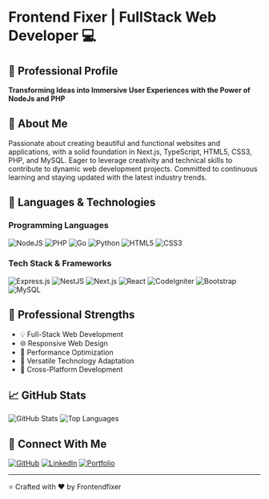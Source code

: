 # Frontend Fixer | FullStack Web Developer 💻

## 🌟 Professional Profile

**Transforming Ideas into Immersive User Experiences with the Power of NodeJs and PHP**

## 👋 About Me

Passionate about creating beautiful and functional websites and applications, with a solid foundation in Next.js, TypeScript, HTML5, CSS3, PHP, and MySQL. Eager to leverage creativity and technical skills to contribute to dynamic web development projects. Committed to continuous learning and staying updated with the latest industry trends.

## 🚀 Languages & Technologies

### Programming Languages

![NodeJS](https://img.shields.io/badge/Node.js-339933?style=for-the-badge&logo=nodedotjs&logoColor=white)
![PHP](https://img.shields.io/badge/PHP-777BB4?style=for-the-badge&logo=php&logoColor=white)
![Go](https://img.shields.io/badge/Go-00ADD8?style=for-the-badge&logo=go&logoColor=white)
![Python](https://img.shields.io/badge/Python-3776AB?style=for-the-badge&logo=python&logoColor=white)
![HTML5](https://img.shields.io/badge/HTML5-E34F26?style=for-the-badge&logo=html5&logoColor=white)
![CSS3](https://img.shields.io/badge/CSS3-1572B6?style=for-the-badge&logo=css3&logoColor=white)

### Tech Stack & Frameworks

![Express.js](https://img.shields.io/badge/Express.js-000000?style=for-the-badge&logo=express&logoColor=white)
![NestJS](https://img.shields.io/badge/NestJS-E0234E?style=for-the-badge&logo=nestjs&logoColor=white)
![Next.js](https://img.shields.io/badge/Next.js-000000?style=for-the-badge&logo=nextdotjs&logoColor=white)
![React](https://img.shields.io/badge/React-61DAFB?style=for-the-badge&logo=react&logoColor=black)
![CodeIgniter](https://img.shields.io/badge/CodeIgniter-EF4223?style=for-the-badge&logo=codeigniter&logoColor=white)
![Bootstrap](https://img.shields.io/badge/Bootstrap-563D7C?style=for-the-badge&logo=bootstrap&logoColor=white)
![MySQL](https://img.shields.io/badge/MySQL-4479A1?style=for-the-badge&logo=mysql&logoColor=white)

## 🎯 Professional Strengths

- 💡 Full-Stack Web Development
- 🌐 Responsive Web Design
- 🚀 Performance Optimization
- 🔧 Versatile Technology Adaptation
- 📱 Cross-Platform Development

## 📈 GitHub Stats

![GitHub Stats](https://github-readme-stats.vercel.app/api?username=frontendfixer&show_icons=true&theme=radical)
![Top Languages](https://github-readme-stats.vercel.app/api/top-langs/?username=frontendfixer&layout=compact)

## 🤝 Connect With Me

[![GitHub](https://img.shields.io/badge/GitHub-100000?style=for-the-badge&logo=github&logoColor=white)](https://github.com/frontendfixer)
[![LinkedIn](https://img.shields.io/badge/LinkedIn-0077B5?style=for-the-badge&logo=linkedin&logoColor=white)](https://www.linkedin.com/in/lakshmikanta-patra-786220308)
[![Portfolio](https://img.shields.io/badge/Portfolio-000000?style=for-the-badge&logo=web&logoColor=white)](https://www.frontendfixer.dev)

---

⭐️ Crafted with ❤️ by Frontendfixer
